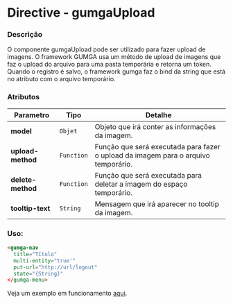 # Directive - gumgaUpload

### Descrição
O componente gumgaUpload pode ser utilizado para fazer upload de imagens. O framework GUMGA usa um método de upload	de imagens que faz o upload do arquivo para uma pasta temporária e retorna um token. Quando o registro é salvo, o framework gumga faz o bind da string que está no atributo com o arquivo temporário.


### Atributos
Parametro | Tipo | Detalhe
--- | --- | ---
**model** | `Objet` |  Objeto que irá conter as informações da imagem.
**upload-method** | `Function` | Função que será executada para fazer o upload da imagem para o arquivo temporário.
**delete-method** | `Function` | Função que será executada para deletar a imagem do espaço temporário.
**tooltip-text** | `String` | Mensagem que irá aparecer no tooltip da imagem.

### Uso:
```html
<gumga-nav
  title="Título"
  multi-entity="true'"
  put-url="http://url/logout"
  state="{String}"
</gumga-menu>
```

Veja um exemplo em funcionamento [aqui](http://embed.plnkr.co/PeJHAS6viutuekw614ZL/preview).
